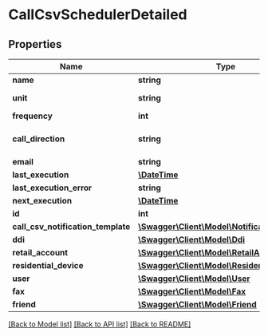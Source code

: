 # CallCsvSchedulerDetailed

## Properties
Name | Type | Description | Notes
------------ | ------------- | ------------- | -------------
**name** | **string** |  | 
**unit** | **string** |  | [default to 'month']
**frequency** | **int** |  | 
**call_direction** | **string** |  | [optional] [default to 'outbound']
**email** | **string** |  | 
**last_execution** | [**\DateTime**](\DateTime.md) |  | [optional] 
**last_execution_error** | **string** |  | [optional] 
**next_execution** | [**\DateTime**](\DateTime.md) |  | [optional] 
**id** | **int** |  | [optional] 
**call_csv_notification_template** | [**\Swagger\Client\Model\NotificationTemplate**](NotificationTemplate.md) |  | [optional] 
**ddi** | [**\Swagger\Client\Model\Ddi**](Ddi.md) |  | [optional] 
**retail_account** | [**\Swagger\Client\Model\RetailAccount**](RetailAccount.md) |  | [optional] 
**residential_device** | [**\Swagger\Client\Model\ResidentialDevice**](ResidentialDevice.md) |  | [optional] 
**user** | [**\Swagger\Client\Model\User**](User.md) |  | [optional] 
**fax** | [**\Swagger\Client\Model\Fax**](Fax.md) |  | [optional] 
**friend** | [**\Swagger\Client\Model\Friend**](Friend.md) |  | [optional] 

[[Back to Model list]](../README.md#documentation-for-models) [[Back to API list]](../README.md#documentation-for-api-endpoints) [[Back to README]](../README.md)


